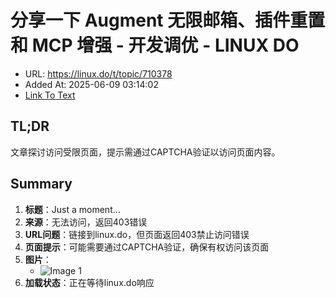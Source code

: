 # 分享一下 Augment 无限邮箱、插件重置和 MCP 增强 - 开发调优 - LINUX DO
- URL: https://linux.do/t/topic/710378
- Added At: 2025-06-09 03:14:02
- [Link To Text](2025-06-09-分享一下-augment-无限邮箱、插件重置和-mcp-增强---开发调优---linux-do_raw.md)

## TL;DR
文章探讨访问受限页面，提示需通过CAPTCHA验证以访问页面内容。

## Summary
1. **标题**：Just a moment...
2. **来源**：无法访问，返回403错误
3. **URL问题**：链接到linux.do，但页面返回403禁止访问错误
4. **页面提示**：可能需要通过CAPTCHA验证，确保有权访问该页面
5. **图片**：
   - ![Image 1](blob:http://localhost/c0e5b9b53a51453d3a80371c867e3d18)
6. **加载状态**：正在等待linux.do响应
